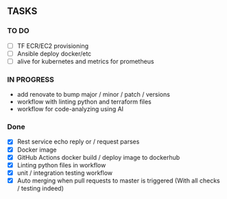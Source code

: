 ## TASKS

### TO DO

- [ ]  TF ECR/EC2 provisioning
- [ ] Ansible deploy docker/etc
- [ ] alive for kubernetes and metrics for prometheus

### IN PROGRESS

- add renovate to bump major / minor / patch / versions
- workflow with linting python and terraform files
- workflow for code-analyzing using AI

### Done

- [x] Rest service echo reply or / request parses
- [x] Docker image
- [x] GitHub Actions docker build / deploy image to dockerhub
- [x] Linting python files in workflow
- [x] unit / integration testing workflow
- [x] Auto merging when pull requests to master is triggered (With all checks / testing indeed)
